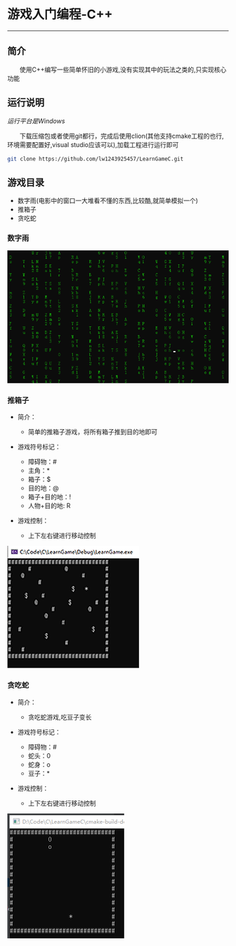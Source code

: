 # 游戏入门编程-C++
***
## 简介
&ensp;&ensp;&ensp;&ensp;使用C++编写一些简单怀旧的小游戏,没有实现其中的玩法之类的,只实现核心功能

## 运行说明
*运行平台是Windows*

&ensp;&ensp;&ensp;&ensp;下载压缩包或者使用git都行，完成后使用clion(其他支持cmake工程的也行,环境需要配置好,visual studio应该可以),加载工程进行运行即可

```bash
git clone https://github.com/lw1243925457/LearnGameC.git
```

## 游戏目录
- 数字雨(电影中的窗口一大堆看不懂的东西,比较酷,就简单模拟一个)
- 推箱子
- 贪吃蛇

### 数字雨
![sokoban](./picture/codeRain.png)

### 推箱子
- 简介：
    - 简单的推箱子游戏，将所有箱子推到目的地即可

- 游戏符号标记：
    - 障碍物：#
    - 主角：*
    - 箱子：$
    - 目的地：@
    - 箱子+目的地：!
    - 人物+目的地: R

- 游戏控制：
    - 上下左右键进行移动控制

![sokoban](./picture/sokoban.gif)

### 贪吃蛇
- 简介：
    - 贪吃蛇游戏,吃豆子变长

- 游戏符号标记：
    - 障碍物：#
    - 蛇头：0
    - 蛇身：o
    - 豆子：*

- 游戏控制：
    - 上下左右键进行移动控制

![sokoban](./picture/snake.png)
